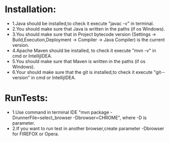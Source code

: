 
# Installation: 
- 1.Java should be installed,to check it execute "javac -v" in terminal.
- 2.You should make sure that Java is written in the paths (if os Windows). 
- 3.You should make sure that in Project bytecode version (Settings -> Build,Execution,Deployment -> Compiler -> Java Compiler) is the current version. 
- 4.Apache Maven should be installed, to check it execute "mvn -v" in cmd or IntellijIDEA. 
- 5.You should make sure that Maven is written in the paths (if os Windows). 
- 6.Your should make sure that the git is installed,to check it execute "git--version" in cmd or IntellijIDEA.
# RunTests:
- 1.Use command  in terminal IDE "mvn package -DrunnerFile=select_browser -Dbrowser=CHROME", where -D is parameter.
- 2.If you want to run test in another browser,create parameter -Dbrowser for FIREFOX or Opera.

